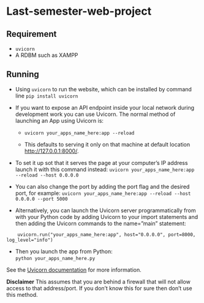 # Last-semester-web-project

## Requirement
- `uvicorn`
- A RDBM such as XAMPP

## Running
- Using `uvicorn` to run the website, which can be installed by command line `pip install uvicorn`

- If you want to expose an API endpoint inside your local network during development work you can use Uvicorn. The normal method of launching an App using Uvicorn is:
    - `uvicorn your_apps_name_here:app --reload`
    
    - This defaults to serving it only on that machine at default location http://127.0.0.1:8000/. 
- To set it up sot that it serves the page at your computer’s IP address launch it with this command instead:
    `uvicorn your_apps_name_here:app --reload --host 0.0.0.0`

- You can also change the port by adding the port flag and the desired port, for example:
    `uvicorn your_apps_name_here:app --reload --host 0.0.0.0 --port 5000`

- Alternatively, you can launch the Uvicorn server programmatically from with your Python code by adding Uvicorn to your import statements and then adding the Uvicorn commands to the name=”main” statement:

```if __name__ == "__main__":
    uvicorn.run("your_apps_name_here:app", host="0.0.0.0", port=8000, log_level="info")
```

- Then you launch the app from Python:    
    `python your_apps_name_here.py`

See the [Uvicorn documentation](https://www.uvicorn.org/settings/) for more information.


**Disclaimer** This assumes that you are behind a firewall that will not allow access to that address/port. If you don’t know this for sure then don’t use this method.